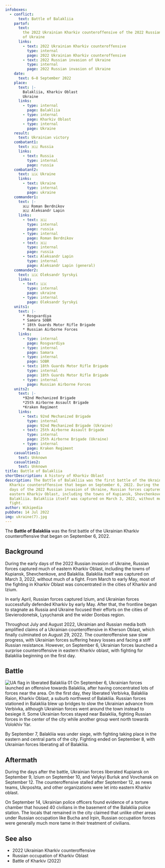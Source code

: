 ```yaml
---
infoboxes:
  - conflict:
      text: Battle of Balakliia
    partof:
      text:
        the 2022 Ukrainian Kharkiv counteroffensive of the 2022 Russian invasion
        of Ukraine
      links:
        - text: 2022 Ukrainian Kharkiv counteroffensive
          type: internal
          page: 2022 Ukrainian Kharkiv counteroffensive
        - text: 2022 Russian invasion of Ukraine
          type: internal
          page: 2022 Russian invasion of Ukraine
    date:
      text: 6–8 September 2022
    place:
      text: |-
        Balakliia, Kharkiv Oblast
        Ukraine
      links:
        - type: internal
          page: Balakliia
        - type: internal
          page: Kharkiv Oblast
        - type: internal
          page: Ukraine
    result:
      text: Ukrainian victory
    combatant1:
      text: 🇷🇺 Russia
      links:
        - text: Russia
          type: internal
          page: russia
    combatant2:
      text: 🇺🇦 Ukraine
      links:
        - text: Ukraine
          type: internal
          page: ukraine
    commander1:
      text: |-
        🇷🇺 Roman Berdnikov 
        🇷🇺 Aleksandr Lapin
      links:
        - text: 🇷🇺
          type: internal
          page: russia
        - type: internal
          page: Roman Berdnikov
        - text: 🇷🇺
          type: internal
          page: russia
        - text: Aleksandr Lapin
          type: internal
          page: Aleksandr Lapin (general)
    commander2:
      text: 🇺🇦 Oleksandr Syrskyi
      links:
        - text: 🇺🇦
          type: internal
          page: ukraine
        - type: internal
          page: Oleksandr Syrskyi
    units1:
      text: |-
        * Rosgvardiya
        * Samara SOBR 
        * 18th Guards Motor Rifle Brigade
        * Russian Airborne Forces
      links:
        - type: internal
          page: Rosgvardiya
        - type: internal
          page: Samara
        - type: internal
          page: SOBR
        - text: 18th Guards Motor Rifle Brigade
          type: internal
          page: 18th Guards Motor Rifle Brigade
        - type: internal
          page: Russian Airborne Forces
    units2:
      text: |-
        *92nd Mechanized Brigade 
        *25th Airborne Assault Brigade 
        *Kraken Regiment
      links:
        - text: 92nd Mechanized Brigade
          type: internal
          page: 92nd Mechanized Brigade (Ukraine)
        - text: 25th Airborne Assault Brigade
          type: internal
          page: 25th Airborne Brigade (Ukraine)
        - type: internal
          page: Kraken Regiment
    casualties1:
      text: Unknown
    casualties2:
      text: Unknown
title: Battle of Balakliia
shortDescription: A history of Kharkiv Oblast
description: The Battle of Balakliia was the first battle of the Ukrainian
  Kharkiv counteroffensive that began on September 6, 2022. During the early
  days of the 2022 Russian invasion of Ukraine, Russian forces captured much of
  eastern Kharkiv Oblast, including the towns of Kupiansk, Shevchenkove, and
  Balakliia. Balakliia itself was captured on March 3, 2022, without much of a
  fight.
author: Wikipedia
pubDate: 14 Jul 2022
img: ukraine(7).jpg
---
```


The **Battle of Balakliia** was the first battle of the Ukrainian Kharkiv counteroffensive that began on September 6, 2022.

## Background

During the early days of the 2022 Russian invasion of Ukraine, Russian forces captured much of eastern Kharkiv Oblast, including the towns of Kupiansk, Shevchenkove, and Balakliia. Balakliia itself was captured on March 3, 2022, without much of a fight. From March to early May, most of the fighting in Kharkiv Oblast was concentrated in the cities of Kharkiv and Izium.

In early April, Russian forces captured Izium, and Ukrainian forces successfully defended Kharkiv by early May. After that, the frontline began to stagnate as Russia and Ukraine focused their efforts on the cities of Sievierodonetsk, Lysychansk and the wider Donbas region.

Throughout July and August 2022, Ukrainian and Russian media both amplified claims of a Ukrainian counteroffensive in Kherson Oblast, which finally culminated on August 29, 2022. The counteroffensive saw slow progress, with Ukrainian forces suffering heavy losses and facing a stiff Russian resistance. However, on September 6, Ukrainian forces launched a surprise counteroffensive in eastern Kharkiv oblast, with fighting for Balakliia beginning on the first day.

## Battle

![UA flag in liberated Balakliia 01](https://wikipedia.org/wiki/Special:Redirect/file/UA_flag_in_liberated_Balakliia_01.png?)
On September 6, Ukrainian forces launched an offensive towards Balakliia, after having concentrated lots of forces near the area. On the first day, they liberated Verbivka, Balakliia Raion, Kharkiv Oblast, a suburb northwest of Balakliia. Russian forces stationed in Balakliia blew up bridges to slow the Ukrainian advance from Verbivka, although Ukrainian forces went around the town instead to besiege it. Some Ukrainian forces stayed near Balakliia, fighting Russian forces in the center of the city while another group went north towards Volokhiv Yar.

By September 7, Balakliia was under siege, with fighting taking place in the eastern and central parts of the city. Fighting ended on September 8, with Ukrainian forces liberating all of Balakliia.

## Aftermath

During the days after the battle, Ukrainian forces liberated Kupiansk on September 9, Izium on September 10, and Velykyi Burluk and Vovchansk on September 12. The counteroffensive stalled after September 12, as news teams, Ukrposhta, and other organizations were let into eastern Kharkiv oblast.

On September 14, Ukrainian police officers found evidence of a torture chamber that housed 40 civilians in the basement of the Balakliia police station. The locals that remained in the city claimed that unlike other areas under Russian occupation like Bucha and Irpin, Russian occupation forces were generally much more tame in their treatment of civilians.

## See also

- 2022 Ukrainian Kharkiv counteroffensive
- Russian occupation of Kharkiv Oblast
- Battle of Kharkiv (2022)


